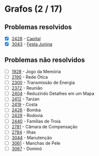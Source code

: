 # Grafos (2 / 17)



## Problemas resolvidos

  - [x]  [2428](https://www.beecrowd.com.br/judge/pt/problems/view/2428) - [Capital](https://github.com/potigol/beecrowd/blob/master/src/2400/2428.poti)
  - [x]  [3043](https://www.beecrowd.com.br/judge/pt/problems/view/3043) - [Festa Junina](https://github.com/potigol/beecrowd/blob/master/src/3000/3043.poti)

## Problemas não resolvidos

  - [ ]  [1928](https://www.beecrowd.com.br/judge/pt/problems/view/1928) - Jogo da Memória
  - [ ]  [2190](https://www.beecrowd.com.br/judge/pt/problems/view/2190) - Rede Ótica
  - [ ]  [2300](https://www.beecrowd.com.br/judge/pt/problems/view/2300) - Transmissão de Energia
  - [ ]  [2372](https://www.beecrowd.com.br/judge/pt/problems/view/2372) - Reunião
  - [ ]  [2404](https://www.beecrowd.com.br/judge/pt/problems/view/2404) - Reduzindo Detalhes em um Mapa
  - [ ]  [2412](https://www.beecrowd.com.br/judge/pt/problems/view/2412) - Tarzan
  - [ ]  [2419](https://www.beecrowd.com.br/judge/pt/problems/view/2419) - Costa
  - [ ]  [2426](https://www.beecrowd.com.br/judge/pt/problems/view/2426) - Bomba
  - [ ]  [2429](https://www.beecrowd.com.br/judge/pt/problems/view/2429) - Rodovia
  - [ ]  [2440](https://www.beecrowd.com.br/judge/pt/problems/view/2440) - Famílias de Troia
  - [ ]  [2781](https://www.beecrowd.com.br/judge/pt/problems/view/2781) - Câmara de Compensação
  - [ ]  [2784](https://www.beecrowd.com.br/judge/pt/problems/view/2784) - Ilhas
  - [ ]  [3044](https://www.beecrowd.com.br/judge/pt/problems/view/3044) - Manutenção
  - [ ]  [3061](https://www.beecrowd.com.br/judge/pt/problems/view/3061) - Manchas de Pele
  - [ ]  [3067](https://www.beecrowd.com.br/judge/pt/problems/view/3067) - Dominó